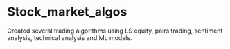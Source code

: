 # Stock_market_algos
Created several trading algorithms using LS equity, pairs trading, sentiment analysis, technical analysis and ML models.
